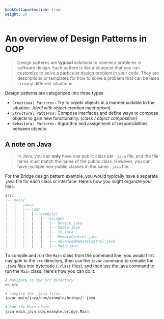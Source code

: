 ```yaml
---
bookCollapseSection: true
weight: 20
---
```


# An overview of Design Patterns in OOP

> Design patterns are **typical** solutions to common problems in software design. Each pattern is like a blueprint that you can customize to solve a particular design problem in your code. They are descriptions or templates for how to solve a problem that can be used in many different situations.

Design patterns are categorized into three types:

- `Creational Patterns:` Try to *create* objects in a manner suitable to the situation. *{deal with object creation mechanism}*
- `Structural Patterns:` Compose interfaces and define ways to compose objects to gain new functionality. *{class / object composition}*
- `Behavioral Patterns:` Algorithm and assignment of responsibilities between objects.

## A note on Java

> In Java, you can **only** have one public class per `.java` file, and the file name must match the name of the public class. However, you can have multiple non-public classes in the same `.java` file.

For the Bridge design pattern example, you would typically have a separate .java file for each class or interface. Here's how you might organize your files:

```lua
src/
|-- main/
|   |-- java/
|   |   |-- com/
|   |   |   |-- example/
|   |   |   |   |-- bridge/
|   |   |   |   |   |-- Device.java
|   |   |   |   |   |-- Radio.java
|   |   |   |   |   |-- Tv.java
|   |   |   |   |   |-- RemoteControl.java
|   |   |   |   |   |-- AdvancedRemoteControl.java
|   |   |   |   |   |-- Main.java
```

To compile and run the `Main` class from the command line, you would first navigate to the `src` directory, then use the `javac` command to compile the `.java` files into bytecode (`.class` files), and then use the java command to run the `Main` class. Here's how you can do it:

```bash
# Navigate to the src directory
cd src

# Compile the .java files
javac main/java/com/example/bridge/*.java

# Run the Main class
java main.java.com.example.bridge.Main
```
